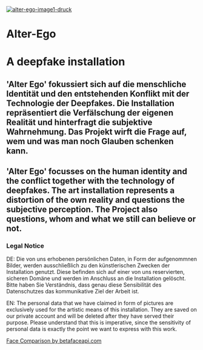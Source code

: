 <a href="https://ibb.co/QjfzWWs"><img src="https://i.ibb.co/3Y7Gxxt/alter-ego-image1-druck.jpg" alt="alter-ego-image1-druck" border="0"></a>

# Alter-Ego
<h1>A deepfake installation</h1>

<h2>'Alter Ego' fokussiert sich auf die menschliche Identität und den entstehenden Konflikt mit der Technologie der Deepfakes. Die Installation repräsentiert die Verfälschung der eigenen Realität und hinterfragt die subjektive Wahrnehmung. Das Projekt wirft die Frage auf, wem und was man noch Glauben schenken kann.</h2>

<h2>'Alter Ego' focusses on the human identity and the conflict together with the technology of deepfakes. The art installation represents a distortion of the own reality and questions the subjective perception. The Project also questions, whom and what we still can believe or not.</h2>
  
<h3>Legal Notice</h3>
<p> DE: 
Die von uns erhobenen persönlichen Daten, in Form der aufgenommnen Bilder, werden ausschließlich zu den künstlerischen Zwecken der Installation genutzt. Diese befinden sich auf einer von uns reservierten, sicheren Domäne und werden im Anschluss an die Installation gelöscht. Bitte haben Sie Verständnis, dass genau diese Sensibilität des Datenschutzes das kommunikative Ziel der Arbeit ist.</p>

<p> EN:
The personal data that we have claimed in form of pictures are exclusively used for the artistic means of this installation. They are saved on our private account and will be deleted after they have served their purpose. Please understand that this is imperative, since the sensitivity of personal data is exactly the point we want to express with this work.</p>

<!-- Begin Betafaceapi.com Attribution Snippet -->
<a href="http://betafaceapi.com/" onclick="__gaTracker('send', 'event', 'outbound-article', 'http://betafaceapi.com/', 'Face Recognition by betafaceapi.com');" title="Face Recognition by betafaceapi.com">Face Comparison by betafaceapi.com</a>
<!-- End Betafaceapi.com Attribution Snippet -->
